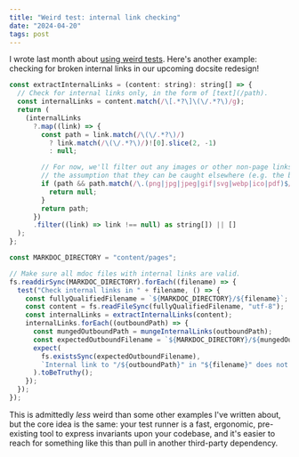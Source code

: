 ```yaml
---
title: "Weird test: internal link checking"
date: "2024-04-20"
tags: post
---
```


I wrote last month about [using weird tests](https://jmduke.com/posts/essays/weird-tests-tacit-knowledge/). Here's another example: checking for broken internal links in our upcoming docsite redesign!

```js
const extractInternalLinks = (content: string): string[] => {
  // Check for internal links only, in the form of [text](/path).
  const internalLinks = content.match(/\[.*?\]\(\/.*?\)/g);
  return (
    (internalLinks
      ?.map((link) => {
        const path = link.match(/\(\/.*?\)/)
          ? link.match(/\(\/.*?\)/)![0].slice(2, -1)
          : null;

        // For now, we'll filter out any images or other non-page links under
        // the assumption that they can be caught elsewhere (e.g. the build step.)
        if (path && path.match(/\.(png|jpg|jpeg|gif|svg|webp|ico|pdf)$/)) {
          return null;
        }
        return path;
      })
      .filter((link) => link !== null) as string[]) || []
  );
};

const MARKDOC_DIRECTORY = "content/pages";

// Make sure all mdoc files with internal links are valid.
fs.readdirSync(MARKDOC_DIRECTORY).forEach((filename) => {
  test("Check internal links in " + filename, () => {
    const fullyQualifiedFilename = `${MARKDOC_DIRECTORY}/${filename}`;
    const content = fs.readFileSync(fullyQualifiedFilename, "utf-8");
    const internalLinks = extractInternalLinks(content);
    internalLinks.forEach((outboundPath) => {
      const mungedOutboundPath = mungeInternalLinks(outboundPath);
      const expectedOutboundFilename = `${MARKDOC_DIRECTORY}/${mungedOutboundPath}.mdoc`;
      expect(
        fs.existsSync(expectedOutboundFilename),
        `Internal link to "/${outboundPath}" in "${filename}" does not exist.`
      ).toBeTruthy();
    });
  });
});
```

This is admittedly _less_ weird than some other examples I've written about, but the core idea is the same: your test runner is a fast, ergonomic, pre-existing tool to express invariants upon your codebase, and it's easier to reach for something like this than pull in another third-party dependency.
